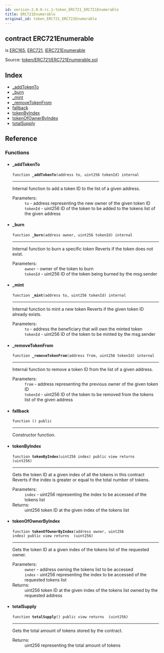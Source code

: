 ```yaml
---
id: version-2.0.0-rc.1-token_ERC721_ERC721Enumerable
title: ERC721Enumerable
original_id: token_ERC721_ERC721Enumerable
---
```


<div class="contract-doc"><div class="contract"><h2 class="contract-header"><span class="contract-kind">contract</span> ERC721Enumerable</h2><p class="base-contracts"><span>is</span> <a href="introspection_ERC165.html">ERC165</a><span>, </span><a href="token_ERC721_ERC721.html">ERC721</a><span>, </span><a href="token_ERC721_IERC721Enumerable.html">IERC721Enumerable</a></p><div class="source">Source: <a href="https://github.com/OpenZeppelin/zeppelin-solidity/blob/v2.0.0-rc.1/contracts/token/ERC721/ERC721Enumerable.sol" target="_blank">token/ERC721/ERC721Enumerable.sol</a></div></div><div class="index"><h2>Index</h2><ul><li><a href="token_ERC721_ERC721Enumerable.html#_addTokenTo">_addTokenTo</a></li><li><a href="token_ERC721_ERC721Enumerable.html#_burn">_burn</a></li><li><a href="token_ERC721_ERC721Enumerable.html#_mint">_mint</a></li><li><a href="token_ERC721_ERC721Enumerable.html#_removeTokenFrom">_removeTokenFrom</a></li><li><a href="token_ERC721_ERC721Enumerable.html#">fallback</a></li><li><a href="token_ERC721_ERC721Enumerable.html#tokenByIndex">tokenByIndex</a></li><li><a href="token_ERC721_ERC721Enumerable.html#tokenOfOwnerByIndex">tokenOfOwnerByIndex</a></li><li><a href="token_ERC721_ERC721Enumerable.html#totalSupply">totalSupply</a></li></ul></div><div class="reference"><h2>Reference</h2><div class="functions"><h3>Functions</h3><ul><li><div class="item function"><span id="_addTokenTo" class="anchor-marker"></span><h4 class="name">_addTokenTo</h4><div class="body"><code class="signature">function <strong>_addTokenTo</strong><span>(address to, uint256 tokenId) </span><span>internal </span></code><hr/><div class="description"><p>Internal function to add a token ID to the list of a given address.</p></div><dl><dt><span class="label-parameters">Parameters:</span></dt><dd><div><code>to</code> - address representing the new owner of the given token ID</div><div><code>tokenId</code> - uint256 ID of the token to be added to the tokens list of the given address</div></dd></dl></div></div></li><li><div class="item function"><span id="_burn" class="anchor-marker"></span><h4 class="name">_burn</h4><div class="body"><code class="signature">function <strong>_burn</strong><span>(address owner, uint256 tokenId) </span><span>internal </span></code><hr/><div class="description"><p>Internal function to burn a specific token Reverts if the token does not exist.</p></div><dl><dt><span class="label-parameters">Parameters:</span></dt><dd><div><code>owner</code> - owner of the token to burn</div><div><code>tokenId</code> - uint256 ID of the token being burned by the msg.sender</div></dd></dl></div></div></li><li><div class="item function"><span id="_mint" class="anchor-marker"></span><h4 class="name">_mint</h4><div class="body"><code class="signature">function <strong>_mint</strong><span>(address to, uint256 tokenId) </span><span>internal </span></code><hr/><div class="description"><p>Internal function to mint a new token Reverts if the given token ID already exists.</p></div><dl><dt><span class="label-parameters">Parameters:</span></dt><dd><div><code>to</code> - address the beneficiary that will own the minted token</div><div><code>tokenId</code> - uint256 ID of the token to be minted by the msg.sender</div></dd></dl></div></div></li><li><div class="item function"><span id="_removeTokenFrom" class="anchor-marker"></span><h4 class="name">_removeTokenFrom</h4><div class="body"><code class="signature">function <strong>_removeTokenFrom</strong><span>(address from, uint256 tokenId) </span><span>internal </span></code><hr/><div class="description"><p>Internal function to remove a token ID from the list of a given address.</p></div><dl><dt><span class="label-parameters">Parameters:</span></dt><dd><div><code>from</code> - address representing the previous owner of the given token ID</div><div><code>tokenId</code> - uint256 ID of the token to be removed from the tokens list of the given address</div></dd></dl></div></div></li><li><div class="item function"><span id="fallback" class="anchor-marker"></span><h4 class="name">fallback</h4><div class="body"><code class="signature">function <strong></strong><span>() </span><span>public </span></code><hr/><div class="description"><p>Constructor function.</p></div></div></div></li><li><div class="item function"><span id="tokenByIndex" class="anchor-marker"></span><h4 class="name">tokenByIndex</h4><div class="body"><code class="signature">function <strong>tokenByIndex</strong><span>(uint256 index) </span><span>public </span><span>view </span><span>returns  (uint256) </span></code><hr/><div class="description"><p>Gets the token ID at a given index of all the tokens in this contract Reverts if the index is greater or equal to the total number of tokens.</p></div><dl><dt><span class="label-parameters">Parameters:</span></dt><dd><div><code>index</code> - uint256 representing the index to be accessed of the tokens list</div></dd><dt><span class="label-return">Returns:</span></dt><dd>uint256 token ID at the given index of the tokens list</dd></dl></div></div></li><li><div class="item function"><span id="tokenOfOwnerByIndex" class="anchor-marker"></span><h4 class="name">tokenOfOwnerByIndex</h4><div class="body"><code class="signature">function <strong>tokenOfOwnerByIndex</strong><span>(address owner, uint256 index) </span><span>public </span><span>view </span><span>returns  (uint256) </span></code><hr/><div class="description"><p>Gets the token ID at a given index of the tokens list of the requested owner.</p></div><dl><dt><span class="label-parameters">Parameters:</span></dt><dd><div><code>owner</code> - address owning the tokens list to be accessed</div><div><code>index</code> - uint256 representing the index to be accessed of the requested tokens list</div></dd><dt><span class="label-return">Returns:</span></dt><dd>uint256 token ID at the given index of the tokens list owned by the requested address</dd></dl></div></div></li><li><div class="item function"><span id="totalSupply" class="anchor-marker"></span><h4 class="name">totalSupply</h4><div class="body"><code class="signature">function <strong>totalSupply</strong><span>() </span><span>public </span><span>view </span><span>returns  (uint256) </span></code><hr/><div class="description"><p>Gets the total amount of tokens stored by the contract.</p></div><dl><dt><span class="label-return">Returns:</span></dt><dd>uint256 representing the total amount of tokens</dd></dl></div></div></li></ul></div></div></div>
